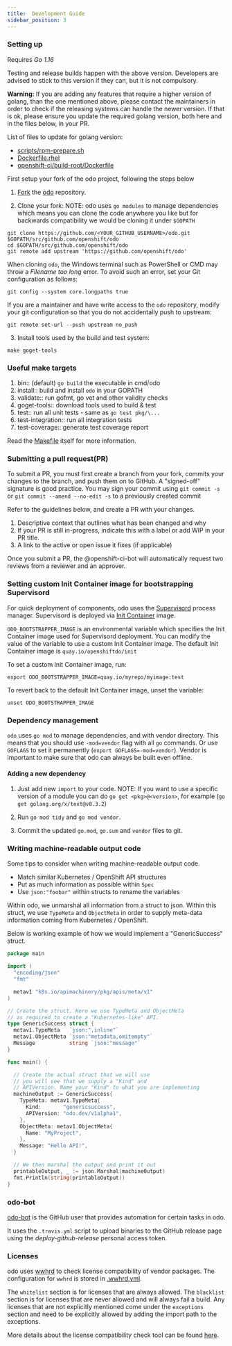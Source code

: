 ```yaml
---
title:  Development Guide
sidebar_position: 3
---
```


### Setting up

Requires *Go 1.16*

Testing and release builds happen with the above version. Developers are advised to stick to this version if they can, but it is not compulsory.


**Warning:**
If you are adding any features that require a higher version of golang, than the one mentioned above, please contact the maintainers in order to check if the releasing systems can handle the newer version. If that is ok, please ensure you update the required golang version, both here and in the files below, in your PR.

List of files to update for golang version:
* [scripts/rpm-prepare.sh](https://github.com/openshift/odo/blob/main/scripts/rpm-prepare.sh)
* [Dockerfile.rhel](https://github.com/openshift/odo/blob/main/Dockerfile.rhel)
* [openshift-ci/build-root/Dockerfile](https://github.com/openshift/odo/blob/main/openshift-ci/build-root/Dockerfile)

First setup your fork of the odo project, following the steps below

1. [Fork](https://help.github.com/en/articles/fork-a-repo) the [odo](https://github.com/openshift/odo) repository.

2. Clone your fork:
  NOTE: odo uses `go modules` to manage dependencies which means you can clone the code anywhere you like but for backwards compatibility
  we would be cloning it under `$GOPATH`
  
  ```shell
  git clone https://github.com/<YOUR_GITHUB_USERNAME>/odo.git $GOPATH/src/github.com/openshift/odo
  cd $GOPATH/src/github.com/openshift/odo
  git remote add upstream 'https://github.com/openshift/odo'
  ```
  When cloning `odo`, the Windows terminal such as PowerShell or CMD may throw a *Filename too long* error. To avoid such an error, set your Git configuration as follows:
  
  ```shell
  git config --system core.longpaths true
  ```
  If you are a maintainer and have write access to the `odo` repository, modify your git configuration so that you do not accidentally push to upstream:
  
  ```shell
  git remote set-url --push upstream no_push
  ```

3. Install tools used by the build and test system:
  ```shell
  make goget-tools
  ```

### Useful make targets

1. bin:: (default) `go build` the executable in cmd/odo
2. install:: build and install `odo` in your GOPATH
3. validate:: run gofmt, go vet and other validity checks
4. goget-tools:: download tools used to build & test
5. test:: run all unit tests - same as `go test pkg/\...`
6. test-integration:: run all integration tests
7. test-coverage:: generate test coverage report

Read the [Makefile](https://github.com/openshift/odo/blob/main/Makefile) itself for more information.

### Submitting a pull request(PR)
To submit a PR, you must first create a branch from your fork, commits your changes to the branch, and push them on to GitHub.
A "signed-off" signature is good practice. You may sign your commit using `git commit -s` or `git commit --amend --no-edit -s` to a previously created commit

Refer to the guidelines below, and create a PR with your changes.
1. Descriptive context that outlines what has been changed and why
2. If your PR is still in-progress, indicate this with a label or add WIP in your PR title.
3. A link to the active or open issue it fixes (if applicable)

Once you submit a PR, the @openshift-ci-bot will automatically request two reviews from a reviewer and an approver.

### Setting custom Init Container image for bootstrapping Supervisord
For quick deployment of components, odo uses the [Supervisord](https://github.com/ochinchina/supervisord) process manager.
Supervisord is deployed via [Init Container](https://docs.openshift.com/container-platform/4.1/nodes/containers/nodes-containers-init.html) image. 

`ODO_BOOTSTRAPPER_IMAGE` is an environmental variable which specifies the Init Container image used for Supervisord deployment.  You can modify the value of the variable to use a custom Init Container image.
The default Init Container image is `quay.io/openshiftdo/init` 

To set a custom Init Container image, run:
```shell
export ODO_BOOTSTRAPPER_IMAGE=quay.io/myrepo/myimage:test
```

To revert back to the default Init Container image, unset the variable:

```shell
unset ODO_BOOTSTRAPPER_IMAGE
```

### Dependency management
`odo` uses `go mod` to manage dependencies, and with vendor directory. This means that you should use `-mod=vendor` flag with all `go` commands. Or use `GOFLAGS` to set it permanently (`export GOFLAGS=-mod=vendor`).
Vendor is important to make sure that odo can always be built even offline.


#### Adding a new dependency

1. Just add new `import` to your code.
NOTE:  If you want to use a specific version of a module you can do `go get <pkg>@<version>`, for example (`go get golang.org/x/text@v0.3.2`)

1. Run `go mod tidy` and `go mod vendor`.
2. Commit the updated `go.mod`, `go.sum` and `vendor` files to git.

### Writing machine-readable output code

Some tips to consider when writing machine-readable output code.
- Match similar Kubernetes / OpenShift API structures
- Put as much information as possible within `Spec`
- Use `json:"foobar"` within structs to rename the variables 


Within odo, we unmarshal all information from a struct to json. Within this struct, we use `TypeMeta` and `ObjectMeta` in order to supply meta-data information coming from Kubernetes / OpenShift. 

Below is working example of how we would implement a "GenericSuccess" struct.

```go
package main

import (
  "encoding/json"
  "fmt"

  metav1 "k8s.io/apimachinery/pkg/apis/meta/v1"
)

// Create the struct. Here we use TypeMeta and ObjectMeta
// as required to create a "Kubernetes-like" API.
type GenericSuccess struct {
  metav1.TypeMeta   `json:",inline"`
  metav1.ObjectMeta `json:"metadata,omitempty"`
  Message           string `json:"message"`
}

func main() {

  // Create the actual struct that we will use
  // you will see that we supply a "Kind" and
  // APIVersion. Name your "Kind" to what you are implementing
  machineOutput := GenericSuccess{
    TypeMeta: metav1.TypeMeta{
      Kind:       "genericsuccess",
      APIVersion: "odo.dev/v1alpha1",
    }, 
    ObjectMeta: metav1.ObjectMeta{
      Name: "MyProject",
    }, 
    Message: "Hello API!",
  }

  // We then marshal the output and print it out
  printableOutput, _ := json.Marshal(machineOutput)
  fmt.Println(string(printableOutput))
}
```

### odo-bot

[odo-bot](https://github.com/odo-bot) is the GitHub user that provides automation for certain tasks in odo.

It uses the `.travis.yml` script to upload binaries to the GitHub release page using the *deploy-github-release*
personal access token.

### Licenses

odo uses [wwhrd](https://github.com/frapposelli/wwhrd) to  check license compatibility of vendor packages. The configuration for `wwhrd` is stored in [.wwhrd.yml](https://github.com/openshift/odo/blob/main/.wwhrd.yml).

The `whitelist` section is for licenses that are always allowed. The `blacklist` section is for licenses that are never allowed and will always fail a build. Any licenses that are not explicitly mentioned come under the `exceptions` section and need to be explicitly allowed by adding the import path to the exceptions.

More details about the license compatibility check tool can be found [here](https://github.com/frapposelli/wwhrd).
